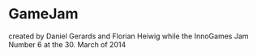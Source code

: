 GameJam
=======

created by Daniel Gerards and Florian Heiwig while the InnoGames Jam Number 6 at the 30. March of 2014
